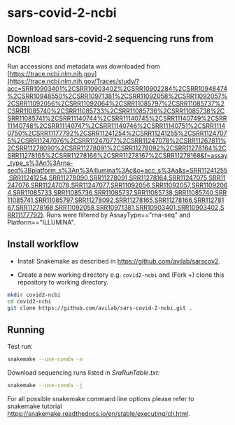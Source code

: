 # sars-covid-2-ncbi

## Download sars-covid-2 sequencing runs from NCBI

Run accessions and metadata was downloaded from [https://trace.ncbi.nlm.nih.gov](https://trace.ncbi.nlm.nih.gov/Traces/study/?acc=SRR10903401%2CSRR10903402%2CSRR10902284%2CSRR10948474%2CSRR10948550%2CSRR10971381%2CSRR11092058%2CSRR11092057%2CSRR11092056%2CSRR11092064%2CSRR11085797%2CSRR11085737%2CSRR11085740%2CSRR11085733%2CSRR11085736%2CSRR11085738%2CSRR11085741%2CSRR11140744%2CSRR11140745%2CSRR11140749%2CSRR11140748%2CSRR11140747%2CSRR11140746%2CSRR11140751%2CSRR11140750%2CSRR11177792%2CSRR11241254%2CSRR11241255%2CSRR11247075%2CSRR11247076%2CSRR11247077%2CSRR11247078%2CSRR11267811%2CSRR11278090%2CSRR11278091%2CSRR11278092%2CSRR11278164%2CSRR11278165%2CSRR11278166%2CSRR11278167%2CSRR11278168&f=assay_type_s%3An%3Arna-seq%3Bplatform_s%3An%3Aillumina%3Ac&o=acc_s%3Aa&s=SRR11241255,SRR11241254,SRR11278090,SRR11278091,SRR11278164,SRR11247075,SRR11247076,SRR11247078,SRR11247077,SRR11092056,SRR11092057,SRR11092064,SRR11085733,SRR11085736,SRR11085737,SRR11085738,SRR11085740,SRR11085741,SRR11085797,SRR11278092,SRR11278165,SRR11278166,SRR11278167,SRR11278168,SRR11092058,SRR10971381,SRR10903401,SRR10903402,SRR11177792).
Runs were filtered by AssayType=="rna-seq" and Platform=="ILLUMINA".

## Install workflow

- Install Snakemake as described in <https://github.com/avilab/sarscov2>.

- Create a new working directory e.g. `covid2-ncbi` and (Fork +) clone this repository to working directory.

```bash
mkdir covid2-ncbi
cd covid2-ncbi
git clone https://github.com/avilab/sars-covid-2-ncbi.git .
```

## Running

Test run:

```bash
snakemake --use-conda -n
```

Download sequencing runs listed in *SraRunTable.txt*:

```bash
snakemake --use-conda -j
```

For all possible snakemake command line options please refer to snakemake tutorial <https://snakemake.readthedocs.io/en/stable/executing/cli.html>.


